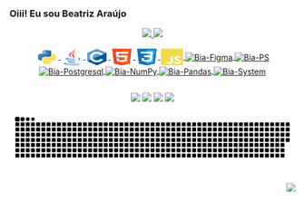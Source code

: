 ### Oiii! Eu sou Beatriz Araújo

<div align="center">
  <a href="https://github.com/beatrizaraujo1">
  <img height="160em" src="https://github-readme-stats.vercel.app/api?username=beatrizaraujo1&show_icons=true&theme=radical&include_all_commits=true&count_private=true"/>
  <img height="160em" src="https://github-readme-stats.vercel.app/api/top-langs/?username=beatrizaraujo1&layout=compact&langs_count=20&theme=radical"/>
</div>
  
<div style="display: inline_block" align="center"><br>
  <img align="center" alt="Bia-Python" height="30" width="40" src="https://raw.githubusercontent.com/devicons/devicon/master/icons/python/python-original.svg">
  <img align="center" alt="Bia-Java" height="30" width="40" src="https://raw.githubusercontent.com/devicons/devicon/master/icons/java/java-original.svg">
  <img align="center" alt="Bia-C" height="30" width="40" src="https://raw.githubusercontent.com/devicons/devicon/master/icons/c/c-original.svg">
  <img align="center" alt="Bia-HTML" height="30" width="40" src="https://raw.githubusercontent.com/devicons/devicon/master/icons/html5/html5-original.svg">
  <img align="center" alt="Bia-CSS" height="30" width="40" src="https://raw.githubusercontent.com/devicons/devicon/master/icons/css3/css3-original.svg">
  <img align="center" alt="Bia-Js" height="30" width="40" src="https://raw.githubusercontent.com/devicons/devicon/master/icons/javascript/javascript-plain.svg">
  <img align="center" alt="Bia-Figma" height="30" width="40" src="https://cdn.jsdelivr.net/gh/devicons/devicon/icons/figma/figma-original.svg">
  <img align="center" alt="Bia-PS" height="30" width="40" src="https://cdn.jsdelivr.net/gh/devicons/devicon/icons/photoshop/photoshop-plain.svg">
  <img align="center" alt="Bia-Postgresql" height="30" width="40" src="https://cdn.jsdelivr.net/gh/devicons/devicon/icons/postgresql/postgresql-original.svg">
  <img align="center" alt="Bia-NumPy" height="30" width="40" src="https://cdn.jsdelivr.net/gh/devicons/devicon/icons/numpy/numpy-original.svg">
  <img align="center" alt="Bia-Pandas" height="30" width="40" src="https://cdn.jsdelivr.net/gh/devicons/devicon/icons/pandas/pandas-original.svg">
  <img align="center" alt="Bia-System" height="30" width="40" src="https://icons-for-free.com/download-icon-vscode+icons+type+light+systemverilog-1324451371462326963_512.png">      
</div>
  
##
 
<div align="center"> 
  <a href = "https://mail.google.com/mail/u/2/?hl=pt-BR&tf=cm&fs=1&to=araujo.beatriz@academico.ifpb.edu.br"><img src="https://img.shields.io/badge/Gmail-D14836?style=for-the-badge&logo=gmail&logoColor=white"></a>
  <a href = "https://www.instagram.com/_beatrizaraujo/"><img src="https://img.shields.io/badge/Instagram-E4405F?style=for-the-badge&logo=instagram&logoColor=white"></a>
  <a href="https://www.linkedin.com/in/araujo-beatriz/" target="_blank"><img src="https://img.shields.io/badge/-LinkedIn-%230077B5?style=for-the-badge&logo=linkedin&logoColor=white" target="_blank"></a> 
  <a href="https://www.behance.net/beatrizarajo15" target="_blank"><img src="https://img.shields.io/badge/Behance-1769ff?style=for-the-badge&logo=behance&logoColor=white"></a> 
 
  ![Snake animation](https://github.com/beatrizaraujo1/beatrizaraujo1/blob/output/github-contribution-grid-snake.svg)
  
  <img align="right" height="15em" src="https://gpvc.arturio.dev/beatrizaraujo1"/>
</div>
